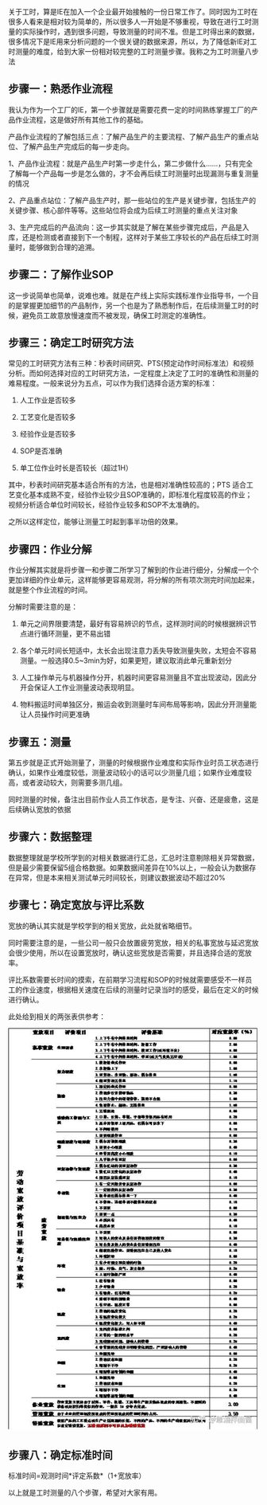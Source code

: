 关于工时，算是IE在加入一个企业最开始接触的一份日常工作了。同时因为工时在很多人看来是相对较为简单的，所以很多人一开始是不够重视，导致在进行工时测量的实际操作时，遇到很多问题，导致测量的时间不准。但是工时得出来的数据，很多情况下是IE用来分析问题的一个很关键的数据来源，所以，为了降低新IE对工时测量的难度，给到大家一份相对较完整的工时测量步骤。我称之为工时测量八步法

## **步骤一：熟悉作业流程**

我认为作为一个工厂的IE，第一个步骤就是需要花费一定的时间熟练掌握工厂的产品作业流程，这是做好所有其他工作的基础。

产品作业流程的了解包括三点：了解产品生产的主要流程、了解产品生产的重点站位、了解产品生产完成后的每一步走向。

1、产品作业流程：就是产品生产时第一步走什么，第二步做什么......，只有完全了解每一个产品每一步是怎么做的，才不会再后续工时测量时出现漏测与重复测量的情况

2、产品重点站位：了解产品生产时，那一些站位的生产是关键步骤，包括生产的关键步骤、核心部件等等。这些站位将会成为后续工时测量的重点关注对象

3、生产完成后的产品流向：这一步其实就是了解在某些步骤完成后，产品是入库，还是检测或者直接到下一个制程，这样对于某些工序较长的产品在后续工时测量时，能够做到合理的追溯。

## **步骤二：了解作业SOP**

这一步说简单也简单，说难也难。就是在产线上实际实践标准作业指导书，一个目的是掌握更加细节的产品制作，另一个也是为了熟悉制作后，在后续测量工时的时候，避免员工故意放慢速度而不被发现，确保工时测定的准确性。

## **步骤三：确定工时研究方法**

常见的工时研究方法有三种：秒表时间研究、PTS(预定动作时间标准法）和视频分析。而如何选择对应的工时研究方法，一定程度上决定了工时的准确性和测量的难易程度。一般来说分为五点，可以作为我们选择合适方案的标准：

1. 人工作业是否较多

2. 工艺变化是否较多

3. 经验作业是否较多

4. SOP是否准确

5. 单工位作业时长是否较长（超过1H）

其中，秒表时间研究基本适合所有的方法，也是相对准确性较高的；PTS 适合工艺变化基本成熟不变，经验作业较少且SOP准确的，即标准化程度较高的作业；视频分析适合单位时间较长，经验作业较多和SOP不太准确的。

之所以这样定位，能够让测量工时起到事半功倍的效果。

## **步骤四：作业分解**

作业分解其实就是将步骤一和步骤二所学习了解到的作业进行细分，分解成一个个更加详细的作业单元，这样能够更容易观测，将分解的所有项次测完时间加起来，就是整个作业流程的时间。

分解时需要注意的是：

1. 单元之间界限要清楚，最好有容易辨识的节点，这样测时间的时候根据辨识节点进行循环测量，更不易出错

2. 各个单元时间长短适中，太长会出现注意力丢失导致测量失败，太短会不容易测量。一般选择0.5~3min为好，如果更短，建议取消此单元重新划分

3. 人工操作单元与机器操作分开，机器时间更容易测量且不宜出现波动，因此分开会保证人工作业测量波动表现明显。

4. 物料搬运时间单独区分，搬运会收到测量时车间布局等影响，因此分开测量能让人员操作时间更准确

## **步骤五：测量**

第五步就是正式开始测量了，测量的时候根据作业难度和实际作业时员工状态进行确认，如果作业难度较低，测量波动较小的话可以少测量几组；如果作业难度较高，或者波动较大，则需要多测几组。

同时测量的时候，备注出目前作业人员工作状态，是专注、兴奋、还是疲惫，这是后续确认宽放的依据

## **步骤六：数据整理**

数据整理就是学校所学到的对相关数据进行汇总，汇总时注意剔除相关异常数据，但是最少需要保留5组合格数据。如果数据间差异在10%以上，一般会认为数据存在异常，但是本来相关测试单元时间较长，则建议数据波动不超过20%

## **步骤七：确定宽放与评比系数**

宽放的确认其实就是学校学到的相关宽放，此处就省略细节。

同时需要注意的是，一些公司一般只会放置疲劳宽放，相关的私事宽放与延迟宽放会很少使用，所以在设置宽放时，确认这些宽放是否需要，并且选择合适的宽放率。

评比系数需要长时间的摸索，在前期学习流程和SOP的时候就需要感受不一样员工的作业速度，根据相关速度在后续的测量时记录当时的感受，最后在定义的时候进行确认。

此处给到相关的两张表供参考：

![](./images/10.jpg)

## **步骤八：确定标准时间**

标准时间=观测时间\*评定系数\*（1+宽放率）

以上就是工时测量的八个步骤，希望对大家有用。